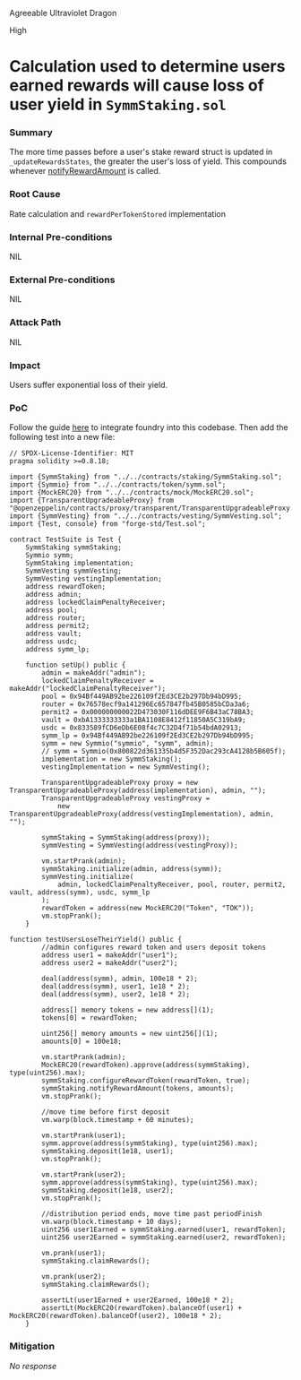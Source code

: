Agreeable Ultraviolet Dragon

High

# Calculation used to determine users earned rewards will cause loss of user yield in `SymmStaking.sol`

### Summary

The more time passes before a user's stake reward struct is updated in `_updateRewardsStates`, the greater the user's loss of yield. This compounds whenever [notifyRewardAmount](https://github.com/sherlock-audit/2025-03-symm-io-stacking/blob/main/token/contracts/staking/SymmStaking.sol#L275) is called.

### Root Cause

Rate calculation and `rewardPerTokenStored` implementation

### Internal Pre-conditions

NIL

### External Pre-conditions

NIL

### Attack Path

NIL

### Impact

Users suffer exponential loss of their yield.

### PoC

Follow the guide [here](https://hardhat.org/hardhat-runner/docs/advanced/hardhat-and-foundry) to integrate foundry into this codebase. Then add the following test into a new file:

```solidity
// SPDX-License-Identifier: MIT
pragma solidity >=0.8.18;

import {SymmStaking} from "../../contracts/staking/SymmStaking.sol";
import {Symmio} from "../../contracts/token/symm.sol";
import {MockERC20} from "../../contracts/mock/MockERC20.sol";
import {TransparentUpgradeableProxy} from "@openzeppelin/contracts/proxy/transparent/TransparentUpgradeableProxy.sol";
import {SymmVesting} from "../../contracts/vesting/SymmVesting.sol";
import {Test, console} from "forge-std/Test.sol";

contract TestSuite is Test {
    SymmStaking symmStaking;
    Symmio symm;
    SymmStaking implementation;
    SymmVesting symmVesting;
    SymmVesting vestingImplementation;
    address rewardToken;
    address admin;
    address lockedClaimPenaltyReceiver;
    address pool;
    address router;
    address permit2;
    address vault;
    address usdc;
    address symm_lp;

    function setUp() public {
        admin = makeAddr("admin");
        lockedClaimPenaltyReceiver = makeAddr("lockedClaimPenaltyReceiver");
        pool = 0x94Bf449AB92be226109f2Ed3CE2b297Db94bD995;
        router = 0x76578ecf9a141296Ec657847fb45B0585bCDa3a6;
        permit2 = 0x000000000022D473030F116dDEE9F6B43aC78BA3;
        vault = 0xbA1333333333a1BA1108E8412f11850A5C319bA9;
        usdc = 0x833589fCD6eDb6E08f4c7C32D4f71b54bdA02913;
        symm_lp = 0x94Bf449AB92be226109f2Ed3CE2b297Db94bD995;
        symm = new Symmio("symmio", "symm", admin);
        // symm = Symmio(0x800822d361335b4d5F352Dac293cA4128b5B605f);
        implementation = new SymmStaking();
        vestingImplementation = new SymmVesting();

        TransparentUpgradeableProxy proxy = new TransparentUpgradeableProxy(address(implementation), admin, "");
        TransparentUpgradeableProxy vestingProxy =
            new TransparentUpgradeableProxy(address(vestingImplementation), admin, "");

        symmStaking = SymmStaking(address(proxy));
        symmVesting = SymmVesting(address(vestingProxy));

        vm.startPrank(admin);
        symmStaking.initialize(admin, address(symm));
        symmVesting.initialize(
            admin, lockedClaimPenaltyReceiver, pool, router, permit2, vault, address(symm), usdc, symm_lp
        );
        rewardToken = address(new MockERC20("Token", "TOK"));
        vm.stopPrank();
    }

function testUsersLoseTheirYield() public {
        //admin configures reward token and users deposit tokens
        address user1 = makeAddr("user1");
        address user2 = makeAddr("user2");

        deal(address(symm), admin, 100e18 * 2);
        deal(address(symm), user1, 1e18 * 2);
        deal(address(symm), user2, 1e18 * 2);

        address[] memory tokens = new address[](1);
        tokens[0] = rewardToken;

        uint256[] memory amounts = new uint256[](1);
        amounts[0] = 100e18;

        vm.startPrank(admin);
        MockERC20(rewardToken).approve(address(symmStaking), type(uint256).max);
        symmStaking.configureRewardToken(rewardToken, true);
        symmStaking.notifyRewardAmount(tokens, amounts);
        vm.stopPrank();

        //move time before first deposit
        vm.warp(block.timestamp + 60 minutes);

        vm.startPrank(user1);
        symm.approve(address(symmStaking), type(uint256).max);
        symmStaking.deposit(1e18, user1);
        vm.stopPrank();

        vm.startPrank(user2);
        symm.approve(address(symmStaking), type(uint256).max);
        symmStaking.deposit(1e18, user2);
        vm.stopPrank();

        //distribution period ends, move time past periodFinish
        vm.warp(block.timestamp + 10 days);
        uint256 user1Earned = symmStaking.earned(user1, rewardToken);
        uint256 user2Earned = symmStaking.earned(user2, rewardToken);

        vm.prank(user1);
        symmStaking.claimRewards();

        vm.prank(user2);
        symmStaking.claimRewards();

        assertLt(user1Earned + user2Earned, 100e18 * 2);
        assertLt(MockERC20(rewardToken).balanceOf(user1) + MockERC20(rewardToken).balanceOf(user2), 100e18 * 2);
    }
```

### Mitigation

_No response_